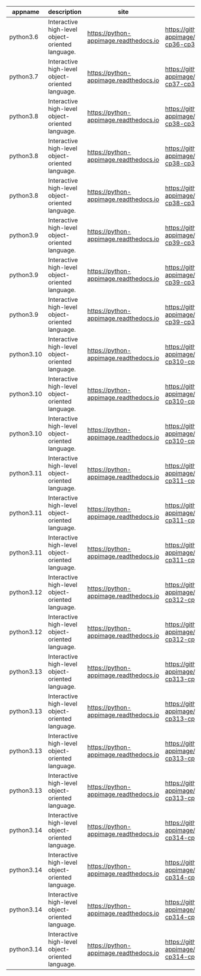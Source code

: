 | appname | description | site | download | version |
| ------- | ----------- | ---- | -------- | ------- |
| python3.6 | Interactive high-level object-oriented language. | https://python-appimage.readthedocs.io | https://github.com/niess/python-appimage/releases/download/python3.6/python3.6.15-cp36-cp36m-manylinux_2_24_aarch64.AppImage | 3.6.15 |
| python3.7 | Interactive high-level object-oriented language. | https://python-appimage.readthedocs.io | https://github.com/niess/python-appimage/releases/download/python3.7/python3.7.16-cp37-cp37m-manylinux_2_24_aarch64.AppImage | 3.7.16 |
| python3.8 | Interactive high-level object-oriented language. | https://python-appimage.readthedocs.io | https://github.com/niess/python-appimage/releases/download/python3.8/python3.8.16-cp38-cp38-manylinux_2_24_aarch64.AppImage | 3.8.20 |
| python3.8 | Interactive high-level object-oriented language. | https://python-appimage.readthedocs.io | https://github.com/niess/python-appimage/releases/download/python3.8/python3.8.20-cp38-cp38-manylinux2014_aarch64.AppImage | 3.8.20 |
| python3.8 | Interactive high-level object-oriented language. | https://python-appimage.readthedocs.io | https://github.com/niess/python-appimage/releases/download/python3.8/python3.8.20-cp38-cp38-manylinux_2_28_aarch64.AppImage | 3.8.20 |
| python3.9 | Interactive high-level object-oriented language. | https://python-appimage.readthedocs.io | https://github.com/niess/python-appimage/releases/download/python3.9/python3.9.16-cp39-cp39-manylinux_2_24_aarch64.AppImage | 3.9.23 |
| python3.9 | Interactive high-level object-oriented language. | https://python-appimage.readthedocs.io | https://github.com/niess/python-appimage/releases/download/python3.9/python3.9.23-cp39-cp39-manylinux2014_aarch64.AppImage | 3.9.23 |
| python3.9 | Interactive high-level object-oriented language. | https://python-appimage.readthedocs.io | https://github.com/niess/python-appimage/releases/download/python3.9/python3.9.23-cp39-cp39-manylinux_2_28_aarch64.AppImage | 3.9.23 |
| python3.10 | Interactive high-level object-oriented language. | https://python-appimage.readthedocs.io | https://github.com/niess/python-appimage/releases/download/python3.10/python3.10.18-cp310-cp310-manylinux2014_aarch64.AppImage | 3.10.9 |
| python3.10 | Interactive high-level object-oriented language. | https://python-appimage.readthedocs.io | https://github.com/niess/python-appimage/releases/download/python3.10/python3.10.18-cp310-cp310-manylinux_2_28_aarch64.AppImage | 3.10.9 |
| python3.10 | Interactive high-level object-oriented language. | https://python-appimage.readthedocs.io | https://github.com/niess/python-appimage/releases/download/python3.10/python3.10.9-cp310-cp310-manylinux_2_24_aarch64.AppImage | 3.10.9 |
| python3.11 | Interactive high-level object-oriented language. | https://python-appimage.readthedocs.io | https://github.com/niess/python-appimage/releases/download/python3.11/python3.11.1-cp311-cp311-manylinux_2_24_aarch64.AppImage | 3.11.13 |
| python3.11 | Interactive high-level object-oriented language. | https://python-appimage.readthedocs.io | https://github.com/niess/python-appimage/releases/download/python3.11/python3.11.13-cp311-cp311-manylinux2014_aarch64.AppImage | 3.11.13 |
| python3.11 | Interactive high-level object-oriented language. | https://python-appimage.readthedocs.io | https://github.com/niess/python-appimage/releases/download/python3.11/python3.11.13-cp311-cp311-manylinux_2_28_aarch64.AppImage | 3.11.13 |
| python3.12 | Interactive high-level object-oriented language. | https://python-appimage.readthedocs.io | https://github.com/niess/python-appimage/releases/download/python3.12/python3.12.11-cp312-cp312-manylinux2014_aarch64.AppImage | 3.12.11 |
| python3.12 | Interactive high-level object-oriented language. | https://python-appimage.readthedocs.io | https://github.com/niess/python-appimage/releases/download/python3.12/python3.12.11-cp312-cp312-manylinux_2_28_aarch64.AppImage | 3.12.11 |
| python3.13 | Interactive high-level object-oriented language. | https://python-appimage.readthedocs.io | https://github.com/niess/python-appimage/releases/download/python3.13/python3.13.5-cp313-cp313-manylinux2014_aarch64.AppImage | 3.13.5 |
| python3.13 | Interactive high-level object-oriented language. | https://python-appimage.readthedocs.io | https://github.com/niess/python-appimage/releases/download/python3.13/python3.13.5-cp313-cp313-manylinux_2_28_aarch64.AppImage | 3.13.5 |
| python3.13 | Interactive high-level object-oriented language. | https://python-appimage.readthedocs.io | https://github.com/niess/python-appimage/releases/download/python3.13/python3.13.5-cp313-cp313t-manylinux2014_aarch64.AppImage | 3.13.5 |
| python3.13 | Interactive high-level object-oriented language. | https://python-appimage.readthedocs.io | https://github.com/niess/python-appimage/releases/download/python3.13/python3.13.5-cp313-cp313t-manylinux_2_28_aarch64.AppImage | 3.13.5 |
| python3.14 | Interactive high-level object-oriented language. | https://python-appimage.readthedocs.io | https://github.com/niess/python-appimage/releases/download/python3.14/python3.14.0rc1-cp314-cp314-manylinux2014_aarch64.AppImage | 3.14.0rc1 |
| python3.14 | Interactive high-level object-oriented language. | https://python-appimage.readthedocs.io | https://github.com/niess/python-appimage/releases/download/python3.14/python3.14.0rc1-cp314-cp314-manylinux_2_28_aarch64.AppImage | 3.14.0rc1 |
| python3.14 | Interactive high-level object-oriented language. | https://python-appimage.readthedocs.io | https://github.com/niess/python-appimage/releases/download/python3.14/python3.14.0rc1-cp314-cp314t-manylinux2014_aarch64.AppImage | 3.14.0rc1 |
| python3.14 | Interactive high-level object-oriented language. | https://python-appimage.readthedocs.io | https://github.com/niess/python-appimage/releases/download/python3.14/python3.14.0rc1-cp314-cp314t-manylinux_2_28_aarch64.AppImage | 3.14.0rc1 |
